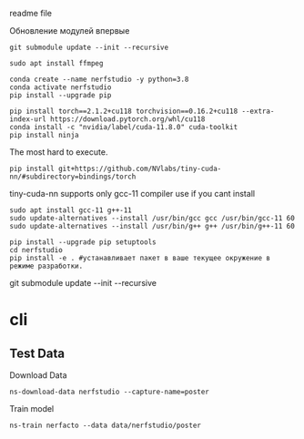 readme file

Обновление модулей впервые
```
git submodule update --init --recursive
```

```
sudo apt install ffmpeg
```

```
conda create --name nerfstudio -y python=3.8
conda activate nerfstudio
pip install --upgrade pip
```

```
pip install torch==2.1.2+cu118 torchvision==0.16.2+cu118 --extra-index-url https://download.pytorch.org/whl/cu118
conda install -c "nvidia/label/cuda-11.8.0" cuda-toolkit
pip install ninja
```
The most hard to execute.
```
pip install git+https://github.com/NVlabs/tiny-cuda-nn/#subdirectory=bindings/torch
```
tiny-cuda-nn supports only gcc-11 compiler use if you cant install
```
sudo apt install gcc-11 g++-11
sudo update-alternatives --install /usr/bin/gcc gcc /usr/bin/gcc-11 60
sudo update-alternatives --install /usr/bin/g++ g++ /usr/bin/g++-11 60
```

```
pip install --upgrade pip setuptools
cd nerfstudio
pip install -e . #устанавливает пакет в ваше текущее окружение в режиме разработки.
```


git submodule update --init --recursive


# cli
## Test Data
Download Data
```
ns-download-data nerfstudio --capture-name=poster
```

Train model
```
ns-train nerfacto --data data/nerfstudio/poster
```




